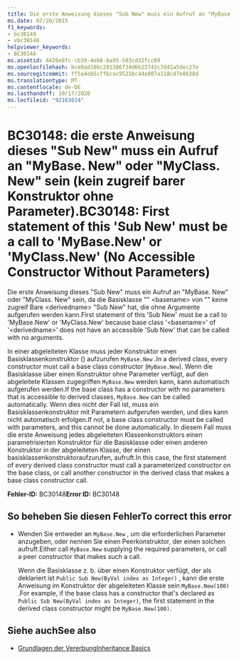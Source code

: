 ```yaml
---
title: Die erste Anweisung dieses "Sub New" muss ein Aufruf an "MyBase.New" oder "MyClass.New" sein (Zugriff auf Konstruktor ohne Parameter nicht möglich)
ms.date: 07/20/2015
f1_keywords:
- bc30148
- vbc30148
helpviewer_keywords:
- BC30148
ms.assetid: 4426e8fc-cb39-4eb8-ba95-503cd32fcc89
ms.openlocfilehash: bce8ad10bc201386f34d6623741c7d41a5dec27e
ms.sourcegitcommit: ff5a4eb5cffbcac9521bc44a907a118cd7e8638d
ms.translationtype: MT
ms.contentlocale: de-DE
ms.lasthandoff: 10/17/2020
ms.locfileid: "92163024"
---
```

# <a name="bc30148-first-statement-of-this-sub-new-must-be-a-call-to-mybasenew-or-myclassnew-no-accessible-constructor-without-parameters"></a><span data-ttu-id="8bf2d-102">BC30148: die erste Anweisung dieses "Sub New" muss ein Aufruf an "MyBase. New" oder "MyClass. New" sein (kein zugreif barer Konstruktor ohne Parameter).</span><span class="sxs-lookup"><span data-stu-id="8bf2d-102">BC30148: First statement of this 'Sub New' must be a call to 'MyBase.New' or 'MyClass.New' (No Accessible Constructor Without Parameters)</span></span>

<span data-ttu-id="8bf2d-103">Die erste Anweisung dieses "Sub New" muss ein Aufruf an "MyBase. New" oder "MyClass. New" sein, da die Basisklasse "" \<basename> von "" keine zugreif Bare \<derivedname> "Sub New" hat, die ohne Argumente aufgerufen werden kann.</span><span class="sxs-lookup"><span data-stu-id="8bf2d-103">First statement of this 'Sub New' must be a call to 'MyBase.New' or 'MyClass.New' because base class '\<basename>' of '\<derivedname>' does not have an accessible 'Sub New' that can be called with no arguments.</span></span>

 <span data-ttu-id="8bf2d-104">In einer abgeleiteten Klasse muss jeder Konstruktor einen Basisklassenkonstruktor () aufzurufen `MyBase.New` .</span><span class="sxs-lookup"><span data-stu-id="8bf2d-104">In a derived class, every constructor must call a base class constructor (`MyBase.New`).</span></span> <span data-ttu-id="8bf2d-105">Wenn die Basisklasse über einen Konstruktor ohne Parameter verfügt, auf den abgeleitete Klassen zugegriffen `MyBase.New` werden kann, kann automatisch aufgerufen werden.</span><span class="sxs-lookup"><span data-stu-id="8bf2d-105">If the base class has a constructor with no parameters that is accessible to derived classes, `MyBase.New` can be called automatically.</span></span> <span data-ttu-id="8bf2d-106">Wenn dies nicht der Fall ist, muss ein Basisklassenkonstruktor mit Parametern aufgerufen werden, und dies kann nicht automatisch erfolgen.</span><span class="sxs-lookup"><span data-stu-id="8bf2d-106">If not, a base class constructor must be called with parameters, and this cannot be done automatically.</span></span> <span data-ttu-id="8bf2d-107">In diesem Fall muss die erste Anweisung jedes abgeleiteten Klassenkonstruktors einen parametrisierten Konstruktor für die Basisklasse oder einen anderen Konstruktor in der abgeleiteten Klasse, der einen basisklassenkonstruktoraufzurufen, aufruft.</span><span class="sxs-lookup"><span data-stu-id="8bf2d-107">In this case, the first statement of every derived class constructor must call a parameterized constructor on the base class, or call another constructor in the derived class that makes a base class constructor call.</span></span>

 <span data-ttu-id="8bf2d-108">**Fehler-ID:** BC30148</span><span class="sxs-lookup"><span data-stu-id="8bf2d-108">**Error ID:** BC30148</span></span>

## <a name="to-correct-this-error"></a><span data-ttu-id="8bf2d-109">So beheben Sie diesen Fehler</span><span class="sxs-lookup"><span data-stu-id="8bf2d-109">To correct this error</span></span>

- <span data-ttu-id="8bf2d-110">Wenden Sie entweder an `MyBase.New` , um die erforderlichen Parameter anzugeben, oder nennen Sie einen Peerkonstruktor, der einen solchen aufruft.</span><span class="sxs-lookup"><span data-stu-id="8bf2d-110">Either call `MyBase.New` supplying the required parameters, or call a peer constructor that makes such a call.</span></span>

     <span data-ttu-id="8bf2d-111">Wenn die Basisklasse z. b. über einen Konstruktor verfügt, der als deklariert ist `Public Sub New(ByVal index as Integer)` , kann die erste Anweisung im Konstruktor der abgeleiteten Klasse sein `MyBase.New(100)` .</span><span class="sxs-lookup"><span data-stu-id="8bf2d-111">For example, if the base class has a constructor that's declared as `Public Sub New(ByVal index as Integer)`, the first statement in the derived class constructor might be `MyBase.New(100)`.</span></span>

## <a name="see-also"></a><span data-ttu-id="8bf2d-112">Siehe auch</span><span class="sxs-lookup"><span data-stu-id="8bf2d-112">See also</span></span>

- [<span data-ttu-id="8bf2d-113">Grundlagen der Vererbung</span><span class="sxs-lookup"><span data-stu-id="8bf2d-113">Inheritance Basics</span></span>](../../programming-guide/language-features/objects-and-classes/inheritance-basics.md)
